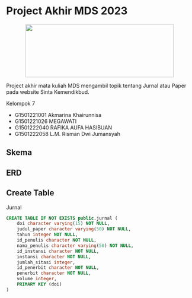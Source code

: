 # Project Akhir MDS 2023

<p align="center">
  <img width="400" height="143" src="http://bsdm.unas.ac.id/wp-content/uploads/2022/08/sinta_logo1.png">
</p>

Project akhir mata kuliah MDS mengambil topik tentang Jurnal atau Paper pada website Sinta Kemendikbud.

Kelompok 7
* G1501221001 Akmarina Khairunnisa
* G1501221026 MEGAWATI
* G1501222040 RAFIKA AUFA HASIBUAN
* G1501222058 L.M. Risman Dwi Jumansyah

## Skema

## ERD

## Create Table
Jurnal

``` sql
CREATE TABLE IF NOT EXISTS public.jurnal (
    doi character varying(15) NOT NULL,
    judul_paper character varying(50) NOT NULL,
    tahun integer NOT NULL,
    id_penulis character NOT NULL,
    nama_penulis character varying(50) NOT NULL,
    id_instansi character NOT NULL,
    instansi character NOT NULL,
    jumlah_sitasi integer,
    id_penerbit character NOT NULL,
    penerbit character NOT NULL,
    volume integer,
    PRIMARY KEY (doi) 
)
```

